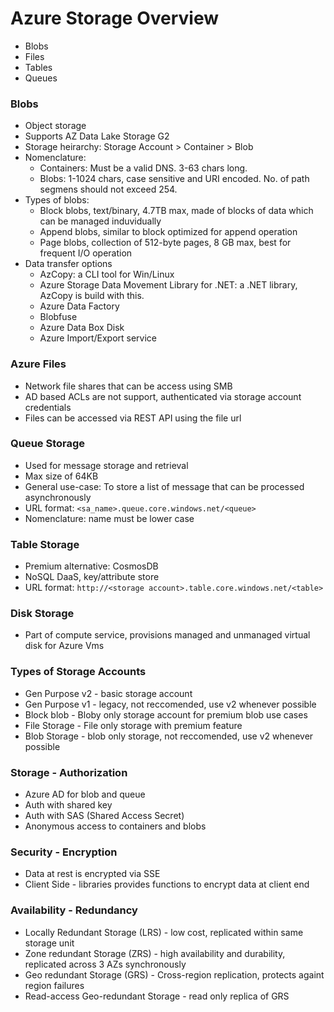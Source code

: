 Azure Storage Overview
======================

*   Blobs
*   Files
*   Tables
*   Queues

### Blobs

*   Object storage
*   Supports AZ Data Lake Storage G2
*   Storage heirarchy: Storage Account > Container > Blob
*   Nomenclature:
    *   Containers: Must be a valid DNS. 3-63 chars long.
    *   Blobs: 1-1024 chars, case sensitive and URI encoded. No. of path segmens should not exceed 254.
*   Types of blobs:
    *   Block blobs, text/binary, 4.7TB max, made of blocks of data which can be managed induvidually
    *   Append blobs, similar to block optimized for append operation
    *   Page blobs, collection of 512-byte pages, 8 GB max, best for frequent I/O operation
*   Data transfer options
    *   AzCopy: a CLI tool for Win/Linux
    *   Azure Storage Data Movement Library for .NET: a .NET library, AzCopy is build with this.
    *   Azure Data Factory
    *   Blobfuse
    *   Azure Data Box Disk
    *   Azure Import/Export service

### Azure Files

*   Network file shares that can be access using SMB
*   AD based ACLs are not support, authenticated via storage account credentials
*   Files can be accessed via REST API using the file url

### Queue Storage

*   Used for message storage and retrieval
*   Max size of 64KB
*   General use-case: To store a list of message that can be processed asynchronously
*   URL format: `<sa_name>.queue.core.windows.net/<queue>`
*   Nomenclature: name must be lower case

### Table Storage

*   Premium alternative: CosmosDB
*   NoSQL DaaS, key/attribute store
*   URL format: `http://<storage account>.table.core.windows.net/<table>`

### Disk Storage

*   Part of compute service, provisions managed and unmanaged virtual disk for Azure Vms

### Types of Storage Accounts

*   Gen Purpose v2 - basic storage account
*   Gen Purpose v1 - legacy, not reccomended, use v2 whenever possible
*   Block blob - Bloby only storage account for premium blob use cases
*   File Storage - File only storage with premium feature
*   Blob Storage - blob only storage, not reccomended, use v2 whenever possible

### Storage - Authorization

*   Azure AD for blob and queue
*   Auth with shared key
*   Auth with SAS (Shared Access Secret)
*   Anonymous access to containers and blobs

### Security - Encryption

*   Data at rest is encrypted via SSE
*   Client Side - libraries provides functions to encrypt data at client end

### Availability - Redundancy

*   Locally Redundant Storage (LRS) - low cost, replicated within same storage unit
*   Zone redundant Storage (ZRS) - high availability and durability, replicated across 3 AZs synchronously
*   Geo redundant Storage (GRS) - Cross-region replication, protects againt region failures
*   Read-access Geo-redundant Storage - read only replica of GRS